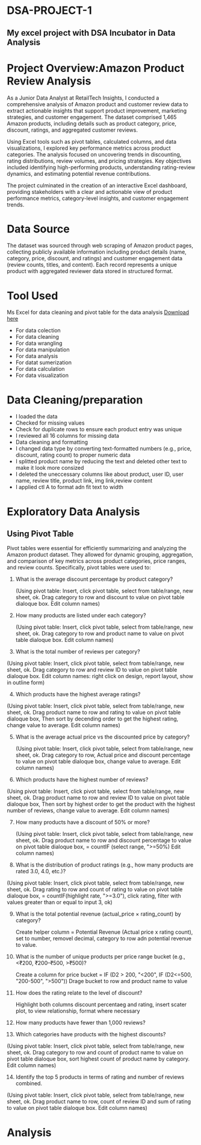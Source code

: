 # DSA-PROJECT-1
## My excel project with DSA Incubator in Data Analysis
# Project Overview:Amazon Product Review Analysis
As a Junior Data Analyst at RetailTech Insights, I conducted a comprehensive analysis of Amazon product and customer review data to extract actionable insights that support product improvement, marketing strategies, and customer engagement. The dataset comprised 1,465 Amazon products, including details such as product category, price, discount, ratings, and aggregated customer reviews.

Using Excel tools such as pivot tables, calculated columns, and data visualizations, I explored key performance metrics across product categories. The analysis focused on uncovering trends in discounting, rating distributions, review volumes, and pricing strategies. Key objectives included identifying high-performing products, understanding rating-review dynamics, and estimating potential revenue contributions.

The project culminated in the creation of an interactive Excel dashboard, providing stakeholders with a clear and actionable view of product performance metrics, category-level insights, and customer engagement trends.
# Data Source
The dataset was sourced through web scraping of Amazon product pages, collecting publicly available information including product details (name, category, price, discount, and ratings) and customer engagement data (review counts, titles, and content). Each record represents a unique product with aggregated reviewer data stored in structured format.
# Tool Used
Ms Excel for data cleaning and pivot table for the data analysis [Download here](https://www.microsoft.com/en-us/microsoft-365/excel?msockid=3051be019ec16d900feaab689f5f6c24)
  * For data colection
  * For data cleaning
  * For data wrangling
  * For data manipulation
  * For data analysis
  * For datat sumerization
  * For data calculation
  * For data visualization
# Data Cleaning/preparation
* I loaded the data
* Checked for missing values
* Check for duplicate rows to ensure each product entry was unique
* I reviewed all 16 columns for missing data
* Data cleaning and formatting
* I changed data type by converting text-formatted numbers (e.g., price, discount, rating count) to proper numeric data
* I splitted product name by reducing the text and deleted other text to make it look more consized
* I deleted the uneccessary columns like about product, user ID, user name, review title, product link, img link,review content
* I applied ctl A to format adn fit text to width
# Exploratory Data Analysis
## Using Pivot Table
Pivot tables were essential for efficiently summarizing and analyzing the Amazon product dataset. They allowed for dynamic grouping, aggregation, and comparison of key metrics across product categories, price ranges, and review counts. Specifically, pivot tables were used to:
1. What is the average discount percentage by product category?

   (Using pivot table: Insert, click pivot table, select from table/range, new sheet, ok. Drag category to row and discount to value on pivot table dialoque box. Edit column names)
2. How many products are listed under each category?
  
   (Using pivot table: Insert, click pivot table, select from table/range, new sheet, ok. Drag category to row and product name to value on pivot table dialoque box. Edit column names)

 3. What is the total number of reviews per category?

 (Using pivot table: Insert, click pivot table, select from table/range, new sheet, ok. Drag category to row and review ID to value on pivot table dialoque box. Edit column names: right click on design, report layout, show in outline form)
   
4. Which products have the highest average ratings?

 (Using pivot table: Insert, click pivot table, select from table/range, new sheet, ok. Drag product name to row and rating to value on pivot table dialoque box, Then sort by decending order to get the highest rating, change value to average. Edit column names)
   
5. What is the average actual price vs the discounted price by category?

   (Using pivot table: Insert, click pivot table, select from table/range, new sheet, ok. Drag category to row,  Actual price and discount percentage to value on pivot table dialoque box, change value to average. Edit column names)
   
6. Which products have the highest number of reviews?

(Using pivot table: Insert, click pivot table, select from table/range, new sheet, ok. Drag product name to row and review ID to value on pivot table dialoque box, Then sort by highest order to get the product with the highest number of reviews, change value to average. Edit column names)
   
7. How many products have a discount of 50% or more?

   (Using pivot table: Insert, click pivot table, select from table/range, new sheet, ok. Drag product name to row and discount percentage to value on pivot table dialoque box, = countIF (select range, ">=50%) Edit column names)


8. What is the distribution of product ratings (e.g., how many products are rated 3.0, 4.0, etc.)?

 (Using pivot table: Insert, click pivot table, select from table/range, new sheet, ok. Drag rating to row and count of rating to value on pivot table dialoque box, = countIF(highlight rate, ">=3.0"), click rating, filter with values greater than or equal to input 3, ok)

 
9. What is the total potential revenue (actual_price × rating_count) by category?

   Create helper column = Potential Revenue (Actual price x rating count), set to number, removel decimal, category to row adn potential revenue to value.
   
10. What is the number of unique products per price range bucket (e.g., <₹200, ₹200–₹500, >₹500)?

    Create a column for price bucket
    = IF (D2 > 200, "<200", IF (D2<=500, "200-500", ">500"))
    Drage bucket to row and product name to value

    
11. How does the rating relate to the level of discount?

    Highlight both columns discount percentaeg and rating, insert scater plot, to view relationship, format where necessary
    
12. How many products have fewer than 1,000 reviews?

   
13. Which categories have products with the highest discounts?

  (Using pivot table: Insert, click pivot table, select from table/range, new sheet, ok. Drag category to row and count of product name to value on pivot table dialoque box, sort highest count of product name by category. Edit column names)
    
14. Identify the top 5 products in terms of rating and number of reviews combined.

(Using pivot table: Insert, click pivot table, select from table/range, new sheet, ok. Drag product name to row, count of review ID and sum of rating to value on pivot table dialoque box. Edit column names)
# Analysis
